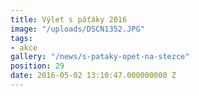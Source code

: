 ```yaml
---
title: Výlet s páťáky 2016
image: "/uploads/DSCN1352.JPG"
tags:
- akce
gallery: "/news/s-pataky-opet-na-stezce"
position: 29
date: 2016-05-02 13:10:47.000000000 Z
---
```

